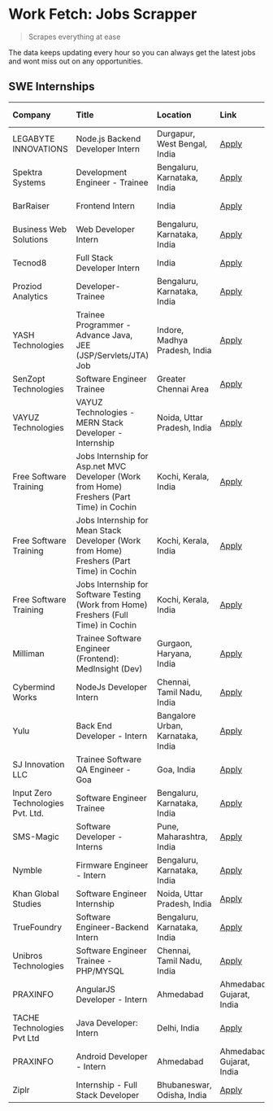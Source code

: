 # Work Fetch: Jobs Scrapper
> Scrapes everything at ease

The data keeps updating every hour so you can always get the latest jobs and wont miss out on any opportunities.

## SWE Internships
<!--START_SECTION:workfetch-->
| Company                           | Title                                                                                     | Location                          | Link                                                                                                                                                                                                                                                                                                              | Date Posted   |
|:----------------------------------|:------------------------------------------------------------------------------------------|:----------------------------------|:------------------------------------------------------------------------------------------------------------------------------------------------------------------------------------------------------------------------------------------------------------------------------------------------------------------|:--------------|
| LEGABYTE INNOVATIONS              | Node.js Backend Developer Intern                                                          | Durgapur, West Bengal, India      | [Apply](https://in.linkedin.com/jobs/view/node-js-backend-developer-intern-at-legabyte-innovations-3842647664?position=26&pageNum=0&refId=XVI5FtlTJ8mDGM3gtydSYQ%3D%3D&trackingId=mbvx8MiHDrRRQiYerifodQ%3D%3D&trk=public_jobs_jserp-result_search-card)                                                          | 2024-02-29    |
| Spektra Systems                   | Development Engineer - Trainee                                                            | Bengaluru, Karnataka, India       | [Apply](https://in.linkedin.com/jobs/view/development-engineer-trainee-at-spektra-systems-3843321386?position=37&pageNum=0&refId=XVI5FtlTJ8mDGM3gtydSYQ%3D%3D&trackingId=ny8o5OgF0t9Q4AO%2BKiFvYA%3D%3D&trk=public_jobs_jserp-result_search-card)                                                                 | 2024-02-29    |
| BarRaiser                         | Frontend Intern                                                                           | India                             | [Apply](https://in.linkedin.com/jobs/view/frontend-intern-at-barraiser-3830344799?position=21&pageNum=0&refId=XVI5FtlTJ8mDGM3gtydSYQ%3D%3D&trackingId=lWRyC0Q7ZWvc7JqmSt4jFw%3D%3D&trk=public_jobs_jserp-result_search-card)                                                                                      | 2024-02-27    |
| Business Web Solutions            | Web Developer Intern                                                                      | Bengaluru, Karnataka, India       | [Apply](https://in.linkedin.com/jobs/view/web-developer-intern-at-business-web-solutions-3839906144?position=42&pageNum=0&refId=XVI5FtlTJ8mDGM3gtydSYQ%3D%3D&trackingId=4FLk4yzMzBa26EqaQOb72A%3D%3D&trk=public_jobs_jserp-result_search-card)                                                                    | 2024-02-26    |
| Tecnod8                           | Full Stack Developer Intern                                                               | India                             | [Apply](https://in.linkedin.com/jobs/view/full-stack-developer-intern-at-tecnod8-3834283868?position=58&pageNum=0&refId=XVI5FtlTJ8mDGM3gtydSYQ%3D%3D&trackingId=2whC6qnMnoMRI5f69TuyRg%3D%3D&trk=public_jobs_jserp-result_search-card)                                                                            | 2024-02-25    |
| Proziod Analytics                 | Developer-Trainee                                                                         | Bengaluru, Karnataka, India       | [Apply](https://in.linkedin.com/jobs/view/developer-trainee-at-proziod-analytics-3838200708?position=30&pageNum=0&refId=XVI5FtlTJ8mDGM3gtydSYQ%3D%3D&trackingId=vr1PKIv7JGButr%2Fy3VDtYA%3D%3D&trk=public_jobs_jserp-result_search-card)                                                                          | 2024-02-23    |
| YASH Technologies                 | Trainee Programmer - Advance Java, JEE (JSP/Servlets/JTA) Job                             | Indore, Madhya Pradesh, India     | [Apply](https://in.linkedin.com/jobs/view/trainee-programmer-advance-java-jee-jsp-servlets-jta-job-at-yash-technologies-3811759183?position=35&pageNum=0&refId=XVI5FtlTJ8mDGM3gtydSYQ%3D%3D&trackingId=vagbweAD4VHDX26YwlU0%2Fw%3D%3D&trk=public_jobs_jserp-result_search-card)                                   | 2024-02-13    |
| SenZopt Technologies              | Software Engineer Trainee                                                                 | Greater Chennai Area              | [Apply](https://in.linkedin.com/jobs/view/software-engineer-trainee-at-senzopt-technologies-3827688781?position=48&pageNum=0&refId=XVI5FtlTJ8mDGM3gtydSYQ%3D%3D&trackingId=RtpAhNgQaAehCSBLb0DuDg%3D%3D&trk=public_jobs_jserp-result_search-card)                                                                 | 2024-02-12    |
| VAYUZ Technologies                | VAYUZ Technologies - MERN Stack Developer - Internship                                    | Noida, Uttar Pradesh, India       | [Apply](https://in.linkedin.com/jobs/view/vayuz-technologies-mern-stack-developer-internship-at-vayuz-technologies-3822619356?position=20&pageNum=0&refId=XVI5FtlTJ8mDGM3gtydSYQ%3D%3D&trackingId=flnn04Vc6RvjydcjhR0tlA%3D%3D&trk=public_jobs_jserp-result_search-card)                                          | 2024-02-10    |
| Free Software Training            | Jobs Internship for Asp.net MVC Developer (Work from Home) Freshers (Part Time) in Cochin | Kochi, Kerala, India              | [Apply](https://in.linkedin.com/jobs/view/jobs-internship-for-asp-net-mvc-developer-work-from-home-freshers-part-time-in-cochin-at-free-software-training-3826551957?position=27&pageNum=0&refId=XVI5FtlTJ8mDGM3gtydSYQ%3D%3D&trackingId=nA6Z%2BqPKFX9j42Mctm6mPg%3D%3D&trk=public_jobs_jserp-result_search-card) | 2024-02-10    |
| Free Software Training            | Jobs Internship for Mean Stack Developer (Work from Home) Freshers (Part Time) in Cochin  | Kochi, Kerala, India              | [Apply](https://in.linkedin.com/jobs/view/jobs-internship-for-mean-stack-developer-work-from-home-freshers-part-time-in-cochin-at-free-software-training-3826556130?position=29&pageNum=0&refId=XVI5FtlTJ8mDGM3gtydSYQ%3D%3D&trackingId=VyQWnvR7i8LMFAvj3CqOPQ%3D%3D&trk=public_jobs_jserp-result_search-card)    | 2024-02-10    |
| Free Software Training            | Jobs Internship for Software Testing (Work from Home) Freshers (Full Time) in Cochin      | Kochi, Kerala, India              | [Apply](https://in.linkedin.com/jobs/view/jobs-internship-for-software-testing-work-from-home-freshers-full-time-in-cochin-at-free-software-training-3826557030?position=52&pageNum=0&refId=XVI5FtlTJ8mDGM3gtydSYQ%3D%3D&trackingId=bqnjpv9%2Fwg%2F1S76VA0BZeA%3D%3D&trk=public_jobs_jserp-result_search-card)    | 2024-02-10    |
| Milliman                          | Trainee Software Engineer (Frontend): MedInsight (Dev)                                    | Gurgaon, Haryana, India           | [Apply](https://in.linkedin.com/jobs/view/trainee-software-engineer-frontend-medinsight-dev-at-milliman-3792874280?position=34&pageNum=0&refId=XVI5FtlTJ8mDGM3gtydSYQ%3D%3D&trackingId=09rqRtB0672btvF%2Feh0afA%3D%3D&trk=public_jobs_jserp-result_search-card)                                                   | 2024-02-09    |
| Cybermind Works                   | NodeJs Developer Intern                                                                   | Chennai, Tamil Nadu, India        | [Apply](https://in.linkedin.com/jobs/view/nodejs-developer-intern-at-cybermind-works-3821014990?position=59&pageNum=0&refId=XVI5FtlTJ8mDGM3gtydSYQ%3D%3D&trackingId=uYoGJkzziXDF5su9Hfl7aw%3D%3D&trk=public_jobs_jserp-result_search-card)                                                                        | 2024-02-08    |
| Yulu                              | Back End Developer - Intern                                                               | Bangalore Urban, Karnataka, India | [Apply](https://in.linkedin.com/jobs/view/back-end-developer-intern-at-yulu-3821682220?position=51&pageNum=0&refId=XVI5FtlTJ8mDGM3gtydSYQ%3D%3D&trackingId=r0%2BOy8UBXy%2BoEP%2FHGrr6bw%3D%3D&trk=public_jobs_jserp-result_search-card)                                                                           | 2024-02-04    |
| SJ Innovation LLC                 | Trainee Software QA Engineer - Goa                                                        | Goa, India                        | [Apply](https://in.linkedin.com/jobs/view/trainee-software-qa-engineer-goa-at-sj-innovation-llc-3804578231?position=33&pageNum=0&refId=XVI5FtlTJ8mDGM3gtydSYQ%3D%3D&trackingId=kRcIwt4z%2FWfAh2Q5OR3zow%3D%3D&trk=public_jobs_jserp-result_search-card)                                                           | 2024-01-18    |
| Input Zero Technologies Pvt. Ltd. | Software Engineer Trainee                                                                 | Bengaluru, Karnataka, India       | [Apply](https://in.linkedin.com/jobs/view/software-engineer-trainee-at-input-zero-technologies-pvt-ltd-3800927643?position=32&pageNum=0&refId=XVI5FtlTJ8mDGM3gtydSYQ%3D%3D&trackingId=AQFy%2BVFQsJ%2F9k8bY%2F06Rrw%3D%3D&trk=public_jobs_jserp-result_search-card)                                                | 2024-01-09    |
| SMS-Magic                         | Software Developer -Interns                                                               | Pune, Maharashtra, India          | [Apply](https://in.linkedin.com/jobs/view/software-developer-interns-at-sms-magic-3799485343?position=28&pageNum=0&refId=XVI5FtlTJ8mDGM3gtydSYQ%3D%3D&trackingId=RlSPEkf77DCYXLyT%2FfyFvg%3D%3D&trk=public_jobs_jserp-result_search-card)                                                                         | 2024-01-05    |
| Nymble                            | Firmware Engineer - Intern                                                                | Bengaluru, Karnataka, India       | [Apply](https://in.linkedin.com/jobs/view/firmware-engineer-intern-at-nymble-3796970068?position=3&pageNum=0&refId=XVI5FtlTJ8mDGM3gtydSYQ%3D%3D&trackingId=ABPGO139JzkRyedXgDYiFA%3D%3D&trk=public_jobs_jserp-result_search-card)                                                                                 | 2023-12-08    |
| Khan Global Studies               | Software Engineer Internship                                                              | Noida, Uttar Pradesh, India       | [Apply](https://in.linkedin.com/jobs/view/software-engineer-internship-at-khan-global-studies-3766942197?position=57&pageNum=0&refId=XVI5FtlTJ8mDGM3gtydSYQ%3D%3D&trackingId=njI6hbnJ4Hwz1LsCtCR3EQ%3D%3D&trk=public_jobs_jserp-result_search-card)                                                               | 2023-11-27    |
| TrueFoundry                       | Software Engineer-Backend Intern                                                          | Bengaluru, Karnataka, India       | [Apply](https://in.linkedin.com/jobs/view/software-engineer-backend-intern-at-truefoundry-3779508170?position=13&pageNum=0&refId=XVI5FtlTJ8mDGM3gtydSYQ%3D%3D&trackingId=rwZCPC%2B5gYKgpQSdkYMqHw%3D%3D&trk=public_jobs_jserp-result_search-card)                                                                 | 2023-11-10    |
| Unibros Technologies              | Software Engineer Trainee - PHP/MYSQL                                                     | Chennai, Tamil Nadu, India        | [Apply](https://in.linkedin.com/jobs/view/software-engineer-trainee-php-mysql-at-unibros-technologies-3656599241?position=19&pageNum=0&refId=XVI5FtlTJ8mDGM3gtydSYQ%3D%3D&trackingId=hW2CjqMBXOp89DbFx%2FF7%2BA%3D%3D&trk=public_jobs_jserp-result_search-card)                                                   | 2023-06-12    |
| PRAXINFO                          | AngularJS Developer - Intern | Ahmedabad                                                  | Ahmedabad, Gujarat, India         | [Apply](https://in.linkedin.com/jobs/view/angularjs-developer-intern-ahmedabad-at-praxinfo-3656594961?position=25&pageNum=0&refId=XVI5FtlTJ8mDGM3gtydSYQ%3D%3D&trackingId=i7SszniAE%2FcYdRIXZ%2FpeYQ%3D%3D&trk=public_jobs_jserp-result_search-card)                                                              | 2023-06-12    |
| TACHE Technologies Pvt Ltd        | Java Developer: Intern                                                                    | Delhi, India                      | [Apply](https://in.linkedin.com/jobs/view/java-developer-intern-at-tache-technologies-pvt-ltd-3627622735?position=11&pageNum=0&refId=XVI5FtlTJ8mDGM3gtydSYQ%3D%3D&trackingId=qcGVeODFgGXh5UwrW9ZfYA%3D%3D&trk=public_jobs_jserp-result_search-card)                                                               | 2023-06-06    |
| PRAXINFO                          | Android Developer - Intern | Ahmedabad                                                    | Ahmedabad, Gujarat, India         | [Apply](https://in.linkedin.com/jobs/view/android-developer-intern-ahmedabad-at-praxinfo-3627624504?position=16&pageNum=0&refId=XVI5FtlTJ8mDGM3gtydSYQ%3D%3D&trackingId=Bs31DcpdRAOwAOeO6NgnZA%3D%3D&trk=public_jobs_jserp-result_search-card)                                                                    | 2023-06-06    |
| Ziplr                             | Internship - Full Stack Developer                                                         | Bhubaneswar, Odisha, India        | [Apply](https://in.linkedin.com/jobs/view/internship-full-stack-developer-at-ziplr-3645675705?position=2&pageNum=0&refId=XVI5FtlTJ8mDGM3gtydSYQ%3D%3D&trackingId=vPunG7gik%2Bkkej%2BVEDwE6A%3D%3D&trk=public_jobs_jserp-result_search-card)                                                                       | 2023-06-02    |
<!--END_SECTION:workfetch-->
